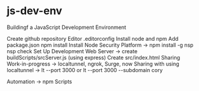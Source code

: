 # js-dev-env
Buildingf a JavaScript Development Environment

Create github repository
Editor
.editorconfig
Install node and npm
Add package.json
npm install
Install Node Security Platform -> npm install -g nsp
nsp check
Set Up Development Web Server -> create buildScripts/srcServer.js (using express)
Create src/index.html
Sharing Work-in-progress -> localtunnel, ngrok, Surge, now
Sharing with using localtunnel -> lt --port 3000	or	lt --port 3000 --subdomain cory

Automation -> npm Scripts 